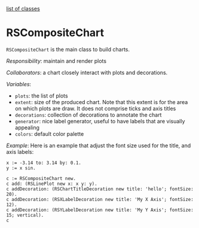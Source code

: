 [list of classes](reference.md)
# RSCompositeChart
`RSCompositeChart` is the main class to build charts.

*Responsibility*: maintain and render plots

*Collaborators*: a chart closely interact with plots and decorations. 

*Variables*:
- `plots`: the list of plots 
- `extent`: size of the produced chart. Note that this extent is for the area on which plots are draw. It does not comprise ticks and axis titles
- `decorations`: collection of decorations to annotate the chart
- `generator`: nice label generator, useful to have labels that are visually appealing
- `colors`: default color palette

*Example*:
Here is an example that adjust the font size used for the title, and axis labels:

```Smalltalk
x := -3.14 to: 3.14 by: 0.1.
y := x sin.

c := RSCompositeChart new.
c add: (RSLinePlot new x: x y: y).
c addDecoration: (RSChartTitleDecoration new title: 'hello'; fontSize: 20).
c addDecoration: (RSXLabelDecoration new title: 'My X Axis'; fontSize: 12).
c addDecoration: (RSYLabelDecoration new title: 'My Y Axis'; fontSize: 15; vertical).
c
```